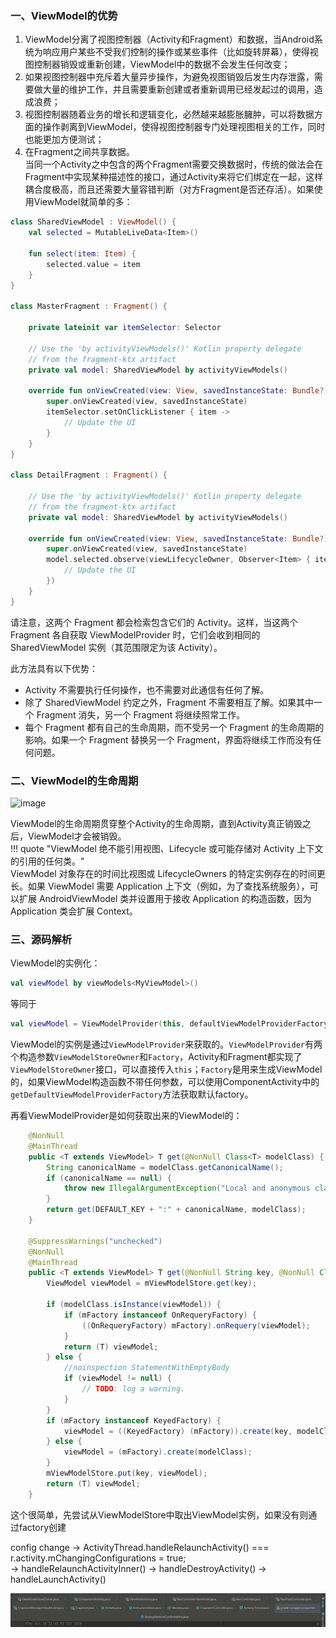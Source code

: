 ### 一、ViewModel的优势

1. ViewModel分离了视图控制器（Activity和Fragment）和数据，当Android系统为响应用户某些不受我们控制的操作或某些事件（比如旋转屏幕），使得视图控制器销毁或重新创建，ViewModel中的数据不会发生任何改变；
2. 如果视图控制器中充斥着大量异步操作，为避免视图销毁后发生内存泄露，需要做大量的维护工作，并且需要重新创建或者重新调用已经发起过的调用，造成浪费；
3. 视图控制器随着业务的增长和逻辑变化，必然越来越膨胀臃肿，可以将数据方面的操作剥离到ViewModel，使得视图控制器专门处理视图相关的工作，同时也能更加方便测试；
4. 在Fragment之间共享数据。  
当同一个Activity之中包含的两个Fragment需要交换数据时，传统的做法会在Fragment中实现某种描述性的接口，通过Activity来将它们绑定在一起，这样耦合度极高，而且还需要大量容错判断（对方Fragment是否还存活）。如果使用ViewModel就简单的多：
```kotlin
class SharedViewModel : ViewModel() {
    val selected = MutableLiveData<Item>()

    fun select(item: Item) {
        selected.value = item
    }
}

class MasterFragment : Fragment() {

    private lateinit var itemSelector: Selector

    // Use the 'by activityViewModels()' Kotlin property delegate
    // from the fragment-ktx artifact
    private val model: SharedViewModel by activityViewModels()

    override fun onViewCreated(view: View, savedInstanceState: Bundle?) {
        super.onViewCreated(view, savedInstanceState)
        itemSelector.setOnClickListener { item ->
            // Update the UI
        }
    }
}

class DetailFragment : Fragment() {

    // Use the 'by activityViewModels()' Kotlin property delegate
    // from the fragment-ktx artifact
    private val model: SharedViewModel by activityViewModels()

    override fun onViewCreated(view: View, savedInstanceState: Bundle?) {
        super.onViewCreated(view, savedInstanceState)
        model.selected.observe(viewLifecycleOwner, Observer<Item> { item ->
            // Update the UI
        })
    }
}
```

请注意，这两个 Fragment 都会检索包含它们的 Activity。这样，当这两个 Fragment 各自获取 ViewModelProvider 时，它们会收到相同的 SharedViewModel 实例（其范围限定为该 Activity）。

此方法具有以下优势：

- Activity 不需要执行任何操作，也不需要对此通信有任何了解。
- 除了 SharedViewModel 约定之外，Fragment 不需要相互了解。如果其中一个 Fragment 消失，另一个 Fragment 将继续照常工作。
- 每个 Fragment 都有自己的生命周期，而不受另一个 Fragment 的生命周期的影响。如果一个 Fragment 替换另一个 Fragment，界面将继续工作而没有任何问题。


### 二、ViewModel的生命周期

![image](https://developer.android.google.cn/images/topic/libraries/architecture/viewmodel-lifecycle.png)

ViewModel的生命周期贯穿整个Activity的生命周期，直到Activity真正销毁之后，ViewModel才会被销毁。  
!!! quote "ViewModel 绝不能引用视图、Lifecycle 或可能存储对 Activity 上下文的引用的任何类。"  
ViewModel 对象存在的时间比视图或 LifecycleOwners 的特定实例存在的时间更长。如果 ViewModel 需要 Application 上下文（例如，为了查找系统服务），可以扩展 AndroidViewModel 类并设置用于接收 Application 的构造函数，因为 Application 类会扩展 Context。

### 三、源码解析

ViewModel的实例化：  

```kotlin
val viewModel by viewModels<MyViewModel>()
```
等同于
```kotlin
val viewModel = ViewModelProvider(this, defaultViewModelProviderFactory).get(MyViewModel::class.java)
```
ViewModel的实例是通过`ViewModelProvider`来获取的。`ViewModelProvider`有两个构造参数`ViewModelStoreOwner`和`Factory`，Activity和Fragment都实现了`ViewModelStoreOwner`接口，可以直接传入`this`；`Factory`是用来生成ViewModel的，如果ViewModel构造函数不带任何参数，可以使用ComponentActivity中的`getDefaultViewModelProviderFactory`方法获取默认factory。

再看ViewModelProvider是如何获取出来的ViewModel的：
```java
    @NonNull
    @MainThread
    public <T extends ViewModel> T get(@NonNull Class<T> modelClass) {
        String canonicalName = modelClass.getCanonicalName();
        if (canonicalName == null) {
            throw new IllegalArgumentException("Local and anonymous classes can not be ViewModels");
        }
        return get(DEFAULT_KEY + ":" + canonicalName, modelClass);
    }

    @SuppressWarnings("unchecked")
    @NonNull
    @MainThread
    public <T extends ViewModel> T get(@NonNull String key, @NonNull Class<T> modelClass) {
        ViewModel viewModel = mViewModelStore.get(key);

        if (modelClass.isInstance(viewModel)) {
            if (mFactory instanceof OnRequeryFactory) {
                ((OnRequeryFactory) mFactory).onRequery(viewModel);
            }
            return (T) viewModel;
        } else {
            //noinspection StatementWithEmptyBody
            if (viewModel != null) {
                // TODO: log a warning.
            }
        }
        if (mFactory instanceof KeyedFactory) {
            viewModel = ((KeyedFactory) (mFactory)).create(key, modelClass);
        } else {
            viewModel = (mFactory).create(modelClass);
        }
        mViewModelStore.put(key, viewModel);
        return (T) viewModel;
    }
```
这个很简单，先尝试从ViewModelStore中取出ViewModel实例，如果没有则通过factory创建

config change -> ActivityThread.handleRelaunchActivity() === r.activity.mChangingConfigurations = true;  
    -> handleRelaunchActivityInner()
    -> handleDestroyActivity() -> handleLaunchActivity()

![image-20210618164106178](https://raw.githubusercontent.com/dxslin/SlinNotes/main/assets/img/temp_ViewModel%E7%9B%B8%E5%85%B3%E7%B1%BB.png)
